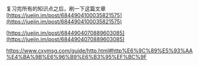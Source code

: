
复习完所有的知识点之后，刷一下这篇文章[https://juejin.im/post/6844904100035821575](https://juejin.im/post/6844904100035821575)


[https://juejin.im/post/6844904070889603085](https://juejin.im/post/6844904070889603085)


https://www.cxymsg.com/guide/http.html#http%E6%9C%89%E5%93%AA%E4%BA%9B%E6%96%B9%E6%B3%95%EF%BC%9F
